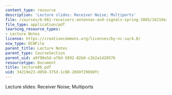 ```yaml
---
content_type: resource
description: 'Lecture slides: Receiver Noise; Multiports'
file: /courses/6-661-receivers-antennas-and-signals-spring-2003/34219e23d858375d1c802669f2969dfc_lecture06.pdf
file_type: application/pdf
learning_resource_types:
- Lecture Notes
license: https://creativecommons.org/licenses/by-nc-sa/4.0/
ocw_type: OCWFile
parent_title: Lecture Notes
parent_type: CourseSection
parent_uid: a9f98e5d-a76d-5892-82b8-c2b2a1428576
resourcetype: Document
title: lecture06.pdf
uid: 34219e23-d858-375d-1c80-2669f2969dfc
---
```

Lecture slides: Receiver Noise; Multiports